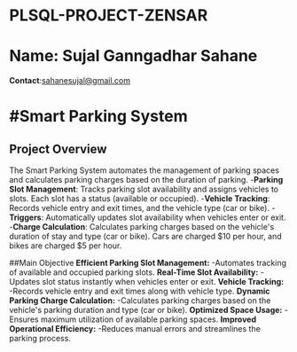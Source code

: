 # PLSQL-PROJECT-ZENSAR
# **Name**: Sujal Ganngadhar Sahane
 **Contact**:sahanesujal@gmail.com
# #Smart Parking System

## Project Overview
The Smart Parking System automates the management of parking spaces and calculates parking charges based on the duration of parking.
-**Parking Slot Management**: Tracks parking slot availability and assigns vehicles to slots. Each slot has a status (available or occupied).
-**Vehicle Tracking**: Records vehicle entry and exit times, and the vehicle type (car or bike).
-**Triggers**: Automatically updates slot availability when vehicles enter or exit.
-**Charge Calculation**: Calculates parking charges based on the vehicle's duration of stay and type (car or bike). Cars are charged $10 per hour, and bikes are charged $5 per hour.

##Main Objective
**Efficient Parking Slot Management:**
-Automates tracking of available and occupied parking slots.
**Real-Time Slot Availability:**
-Updates slot status instantly when vehicles enter or exit.
**Vehicle Tracking:**
-Records vehicle entry and exit times along with vehicle type.
**Dynamic Parking Charge Calculation:**
-Calculates parking charges based on the vehicle's parking duration and type (car or bike).
**Optimized Space Usage:**
-Ensures maximum utilization of available parking spaces.
**Improved Operational Efficiency:**
-Reduces manual errors and streamlines the parking process.
